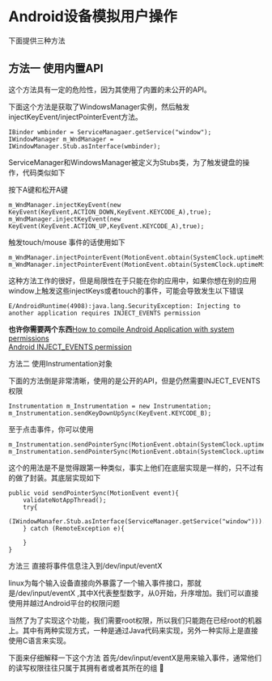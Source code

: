 # Android设备模拟用户操作

下面提供三种方法

## 方法一 使用内置API

这个方法具有一定的危险性，因为其使用了内置的未公开的API。

下面这个方法是获取了WindowsManager实例，然后触发injectKeyEvent/injectPointerEvent方法。

```
IBinder wmbinder = ServiceManagaer.getService("window");
IWindowManager m_WndManager = IWindowManager.Stub.asInterface(wmbinder);

```

ServiceManager和WindowsManager被定义为Stubs类，为了触发键盘的操作，代码类似如下

按下A键和松开A键

```
m_WndManager.injectKeyEvent(new KeyEvent(KeyEvent,ACTION_DOWN,KeyEvent.KEYCODE_A),true);
m_WndManager.injectKeyEvent(new KeyEvent(KeyEvent.ACTION_UP,KeyEvent.KEYCODE_A),true);

```
触发touch/mouse 事件的话使用如下

```
m_WndManager.injectPointerEvent(MotionEvent.obtain(SystemClock.uptimeMillis(),SystemClock.uptimeMillis(),MotionEvent.ACTION_DOWN,pozx,poxy,0),true);
m_WndManager.injectPointerEvent(MotionEvent.obtain(SystemClock.uptimeMillis(),SystemClock.uptimeMillis(),MotionEvent.ACTION_UP,pozx,0),true);
```

这种方法工作的很好，但是局限性在于只能在你的应用中，如果你想在别的应用window上触发这些injectKeys或者touch的事件，可能会导致发生以下错误

```
E/AndroidRuntime(4908):java.lang.SecurityException: Injecting to another application requires INJECT_EVENTS permission
```

**也许你需要两个东西**[How to compile Android Application with system permissions](http://stackoverflow.com/questions/3598662/how-to-compile-android-application-with-system-permissions)<br>[Android INJECT_EVENTS permission](http://stackoverflow.com/questions/5383401/android-inject-events-permission)

方法二 使用Instrumentation对象

下面的方法倒是非常清晰，使用的是公开的API，但是仍然需要INJECT_EVENTS权限

```
Instrumentation m_Instrumentation = new Instrumentation;
m_Instrumentation.sendKeyDownUpSync(KeyEvent.KEYCODE_B);
```
至于点击事件，你可以使用

```
m_Instrumentation.sendPointerSync(MotionEvent.obtain(SystemClock.uptimeMillis(),SystemClock.uptimeMillis(),MotionEvent.ACTION_DOWN,pozx,pozy,0);
m_Instrumentation.sendPointerSync(MotionEvent.obtain(SystemClock.uptimeMillis(),SystemClock.uptimeMillis(),MotionEvent.ACTION_DOWN,pozx,pozy,);

```
这个的用法是不是觉得跟第一种类似，事实上他们在底层实现是一样的，只不过有的做了封装。其底层实现如下

```
public void sendPointerSync(MotionEvent event){
	validateNotAppThread();
	try{
		(IWindowManafer.Stub.asInterface(ServiceManager.getService("window"))).injectPointerEvent(event,true);
	} catch (RemoteException e){
	
	}
}
```

方法三 直接将事件信息注入到/dev/input/eventX 

linux为每个输入设备直接向外暴露了一个输入事件接口，那就是/dev/input/eventX ,其中X代表整型数字，从0开始，升序增加。我们可以直接使用并越过Android平台的权限问题

当然了为了实现这个功能，我们需要root权限，所以我们只能跑在已经root的机器上。其中有两种实现方式，一种是通过Java代码来实现，另外一种实际上是直接使用C语言来实现。

下面来仔细解释一下这个方法
首先/dev/input/eventX是用来输入事件，通常他们的读写权限往往只属于其拥有者或者其所在的组



